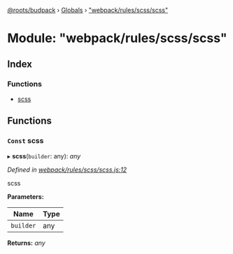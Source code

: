 [@roots/budpack](../README.md) › [Globals](../globals.md) › ["webpack/rules/scss/scss"](_webpack_rules_scss_scss_.md)

# Module: "webpack/rules/scss/scss"

## Index

### Functions

* [scss](_webpack_rules_scss_scss_.md#const-scss)

## Functions

### `Const` scss

▸ **scss**(`builder`: any): *any*

*Defined in [webpack/rules/scss/scss.js:12](https://github.com/roots/bud-support/blob/5f43850/src/budpack/builder/webpack/rules/scss/scss.js#L12)*

scss

**Parameters:**

Name | Type |
------ | ------ |
`builder` | any |

**Returns:** *any*
